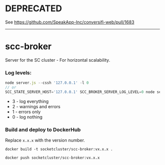 # DEPRECATED

See https://github.com/SpeakApp-Inc/conversifi-web/pull/1683

--------------

# scc-broker
Server for the SC cluster - For horizontal scalability.

### Log levels:
```js
node server.js --cssh '127.0.0.1' -l 0
// or
SCC_STATE_SERVER_HOST='127.0.0.1' SCC_BROKER_SERVER_LOG_LEVEL=0 node server.js
```
 * 3 - log everything
 * 2 - warnings and errors
 * 1 - errors only
 * 0 - log nothing

### Build and deploy to DockerHub

Replace `x.x.x` with the version number.

```
docker build -t socketcluster/scc-broker:vx.x.x .
```

```
docker push socketcluster/scc-broker:vx.x.x
```
